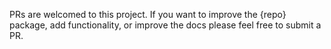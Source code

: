 PRs are welcomed to this project.
If you want to improve the {repo} package, add
functionality, or improve the docs please feel free to submit a PR.
